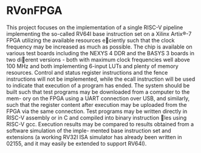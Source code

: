 # RVonFPGA
This project focuses on the implementation of a single RISC-V pipeline implementing the so-called
RV64I base instruction set on a Xilinx Artix®-7 FPGA utilizing the available resources eciently
such that the clock frequency may be increased as much as possible. The chip is available on various
test boards including the NEXYS 4 DDR and the BASYS 3 boards in two dierent versions - both
with maximum clock frequencies well above 100 MHz and both implementing 6-input LUTs and plenty
of memory resources. Control and status register instructions and the fence instructions will not be
implemented, while the ecall instruction will be used to indicate that execution of a program has ended.
The system should be built such that test programs may be downloaded from a computer to the mem-
ory on the FPGA using a UART connection over USB, and similarly, such that the register content
after execution may be uploaded from the FPGA via the same connection. Test programs may be
written directly in RISC-V assembly or in C and compiled into binary instruction les using RISC-V
gcc. Execution results may be compared to results obtained from a software simulation of the imple-
mented base instruction set and extensions (a working RV32I ISA simulator has already been written
in 02155, and it may easily be extended to support RV64I).
